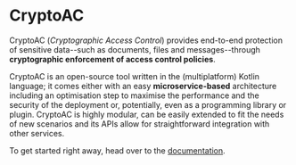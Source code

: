 # CryptoAC

CryptoAC (*Cryptographic Access Control*) provides end-to-end protection of sensitive data--such as documents, files and messages--through **cryptographic enforcement of access control policies**.

CryptoAC is an open-source tool written in the (multiplatform) Kotlin language; it comes either with an easy **microservice-based** architecture including an optimisation step to maximise the performance and the security of the deployment or, potentially, even as a programming library or plugin. CryptoAC is highly modular, can be easily extended to fit the needs of new scenarios and its APIs allow for straightforward integration with other services.

To get started right away, head over to the [documentation](https://cryptoac.readthedocs.io/en/latest/).
